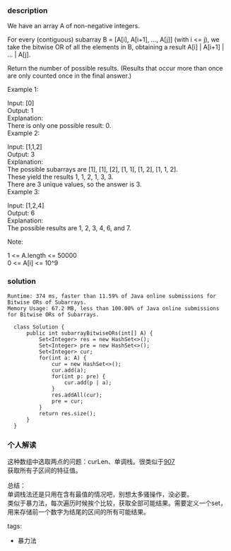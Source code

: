 ### description    
  We have an array A of non-negative integers.  
    
  For every (contiguous) subarray B = [A[i], A[i+1], ..., A[j]] (with i <= j), we take the bitwise OR of all the elements in B, obtaining a result A[i] | A[i+1] | ... | A[j].  
    
  Return the number of possible results.  (Results that occur more than once are only counted once in the final answer.)  
    
     
    
  Example 1:  
    
  Input: [0]  
  Output: 1  
  Explanation:   
  There is only one possible result: 0.  
  Example 2:  
    
  Input: [1,1,2]  
  Output: 3  
  Explanation:   
  The possible subarrays are [1], [1], [2], [1, 1], [1, 2], [1, 1, 2].  
  These yield the results 1, 1, 2, 1, 3, 3.  
  There are 3 unique values, so the answer is 3.  
  Example 3:  
    
  Input: [1,2,4]  
  Output: 6  
  Explanation:   
  The possible results are 1, 2, 3, 4, 6, and 7.  
     
    
  Note:  
    
  1 <= A.length <= 50000  
  0 <= A[i] <= 10^9  
### solution    
```    
Runtime: 374 ms, faster than 11.59% of Java online submissions for Bitwise ORs of Subarrays.  
Memory Usage: 67.2 MB, less than 100.00% of Java online submissions for Bitwise ORs of Subarrays.  
  
  class Solution {  
      public int subarrayBitwiseORs(int[] A) {  
          Set<Integer> res = new HashSet<>();  
          Set<Integer> pre = new HashSet<>();  
          Set<Integer> cur;  
          for(int a: A) {  
              cur = new HashSet<>();  
              cur.add(a);  
              for(int p: pre) {  
                  cur.add(p | a);  
              }  
              res.addAll(cur);  
              pre = cur;  
          }  
          return res.size();  
      }  
  }  
```    
    
### 个人解读    
  这种数组中选取两点的问题：curLen、单调栈。很类似于[907](907_Sum%20of%20Subarray%20Minimums(Medium).md)  
  获取所有子区间的特征值。  
    
  总结：  
  单调栈法还是只用在含有最值的情况吧，别想太多骚操作，没必要。  
  类似于暴力法，每次遍历时候挨个比较，获取全部可能结果。需要定义一个set，用来存储前一个数字为结尾的区间的所有可能结果。  
    
tags:    
  -  暴力法  
